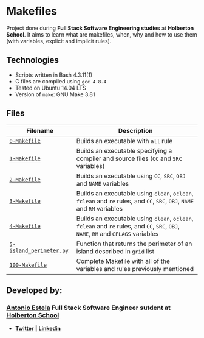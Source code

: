 # Makefiles

Project done during **Full Stack Software Engineering studies** at **Holberton School**. It aims to learn what are makefiles, when, why and how to use them (with variables, explicit and implicit rules).

## Technologies

* Scripts written in Bash 4.3.11(1)
* C files are compiled using `gcc 4.8.4`
* Tested on Ubuntu 14.04 LTS
* Version of `make`: GNU Make 3.81

## Files

| Filename | Description |
| -------- | ----------- |
| [`0-Makefile`](./0-Makefile) | Builds an executable with `all` rule |
| [`1-Makefile`](./1-Makefile) | Builds an executable specifying a compiler and source files (`CC` and `SRC` variables) |
| [`2-Makefile`](./2-Makefile) | Builds an executable using `CC`, `SRC`, `OBJ` and `NAME` variables |
| [`3-Makefile`](./3-Makefile) | Builds an executable using `clean`, `oclean`, `fclean` and `re` rules, and `CC`, `SRC`, `OBJ`, `NAME` and `RM` variables |
| [`4-Makefile`](4-Makefile) | Builds an executable using `clean`, `oclean`, `fclean` and `re` rules, and `CC`, `SRC`, `OBJ`, `NAME`, `RM` and `CFLAGS` variables  |
| [`5-island_perimeter.py`](5-island_perimeter.py) | Function that returns the perimeter of an island described in `grid` list |
| [`100-Makefile`](100-Makefile) | Complete Makefile with all of the variables and rules previously mentioned |

## Developed by:

### [**Antonio Estela**](https://github.com/AntonioEstela) Full Stack Software Engineer sutdent at [**Holberton School**](https://www.holbertonschool.com/)

- [**Twitter**](https://twitter.com/Antonio__Estela) **|** [**Linkedin**](https://www.linkedin.com/in/antonio-josé-estela-7b2a64156/)